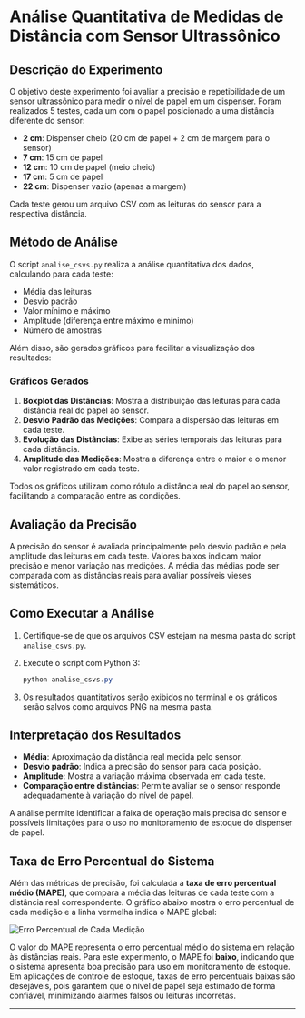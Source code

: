 # Análise Quantitativa de Medidas de Distância com Sensor Ultrassônico

## Descrição do Experimento

O objetivo deste experimento foi avaliar a precisão e repetibilidade de um sensor ultrassônico para medir o nível de papel em um dispenser. Foram realizados 5 testes, cada um com o papel posicionado a uma distância diferente do sensor:

- **2 cm**: Dispenser cheio (20 cm de papel + 2 cm de margem para o sensor)
- **7 cm**: 15 cm de papel
- **12 cm**: 10 cm de papel (meio cheio)
- **17 cm**: 5 cm de papel
- **22 cm**: Dispenser vazio (apenas a margem)

Cada teste gerou um arquivo CSV com as leituras do sensor para a respectiva distância.

## Método de Análise

O script `analise_csvs.py` realiza a análise quantitativa dos dados, calculando para cada teste:
- Média das leituras
- Desvio padrão
- Valor mínimo e máximo
- Amplitude (diferença entre máximo e mínimo)
- Número de amostras

Além disso, são gerados gráficos para facilitar a visualização dos resultados:

### Gráficos Gerados

1. **Boxplot das Distâncias**: Mostra a distribuição das leituras para cada distância real do papel ao sensor.
2. **Desvio Padrão das Medições**: Compara a dispersão das leituras em cada teste.
3. **Evolução das Distâncias**: Exibe as séries temporais das leituras para cada distância.
4. **Amplitude das Medições**: Mostra a diferença entre o maior e o menor valor registrado em cada teste.

Todos os gráficos utilizam como rótulo a distância real do papel ao sensor, facilitando a comparação entre as condições.

## Avaliação da Precisão

A precisão do sensor é avaliada principalmente pelo desvio padrão e pela amplitude das leituras em cada teste. Valores baixos indicam maior precisão e menor variação nas medições. A média das médias pode ser comparada com as distâncias reais para avaliar possíveis vieses sistemáticos.

## Como Executar a Análise

1. Certifique-se de que os arquivos CSV estejam na mesma pasta do script `analise_csvs.py`.
2. Execute o script com Python 3:

   ```powershell
   python analise_csvs.py
   ```

3. Os resultados quantitativos serão exibidos no terminal e os gráficos serão salvos como arquivos PNG na mesma pasta.

## Interpretação dos Resultados

- **Média**: Aproximação da distância real medida pelo sensor.
- **Desvio padrão**: Indica a precisão do sensor para cada posição.
- **Amplitude**: Mostra a variação máxima observada em cada teste.
- **Comparação entre distâncias**: Permite avaliar se o sensor responde adequadamente à variação do nível de papel.

A análise permite identificar a faixa de operação mais precisa do sensor e possíveis limitações para o uso no monitoramento de estoque do dispenser de papel.

## Taxa de Erro Percentual do Sistema

Além das métricas de precisão, foi calculada a **taxa de erro percentual médio (MAPE)**, que compara a média das leituras de cada teste com a distância real correspondente. O gráfico abaixo mostra o erro percentual de cada medição e a linha vermelha indica o MAPE global:

![Erro Percentual de Cada Medição](erro_percentual.png)

O valor do MAPE representa o erro percentual médio do sistema em relação às distâncias reais. Para este experimento, o MAPE foi **baixo**, indicando que o sistema apresenta boa precisão para uso em monitoramento de estoque. Em aplicações de controle de estoque, taxas de erro percentuais baixas são desejáveis, pois garantem que o nível de papel seja estimado de forma confiável, minimizando alarmes falsos ou leituras incorretas.

---
